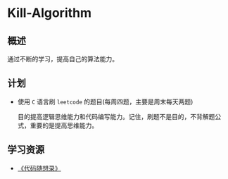 # Kill-Algorithm

## 概述

通过不断的学习，提高自己的算法能力。

## 计划

- 使用 `C` 语言刷 `leetcode` 的题目(每周四题，主要是周末每天两题)

  目的提高逻辑思维能力和代码编写能力。记住，刷题不是目的，不背解题公式，重要的是提高思维能力。

## 学习资源

- [《代码随想录》](https://programmercarl.com/other/introduce.html)

